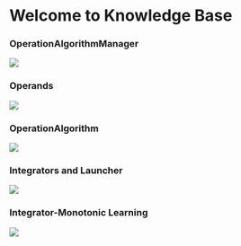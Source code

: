 # Welcome to Knowledge Base

### OperationAlgorithmManager

  <a href="https://github.com/BeardedManZhao/algorithmStar/blob/main/KnowledgeDocument/OperationAlgorithmManager.md">
  <img src = "https://user-images.githubusercontent.com/113756063/195588620-5e6a0e1d-9994-42ff-befc-4a3dc00d12fa.png"/>
  </a>

### Operands

  <a href="https://github.com/BeardedManZhao/algorithmStar/blob/main/KnowledgeDocument/Operands.md">
  <img src = "https://user-images.githubusercontent.com/113756063/195590071-be26732a-418b-46ef-b23a-ce80996f970d.png"/>
  </a>

### OperationAlgorithm

  <a href="https://github.com/BeardedManZhao/algorithmStar/blob/main/KnowledgeDocument/OperationAlgorithm.md">
  <img src = "https://user-images.githubusercontent.com/113756063/195589177-2f603208-9cb0-45f9-b97e-cec94476abb9.png"/>
  </a>

### Integrators and Launcher

  <a href="https://github.com/BeardedManZhao/algorithmStar/blob/main/KnowledgeDocument/Integrators%20and%20initiators.md">
  <img src = "https://user-images.githubusercontent.com/113756063/196027481-11adabc3-35e4-44cd-86df-8eb5d70a151f.png"/>
  </a>

### Integrator-Monotonic Learning
  <a href="https://github.com/BeardedManZhao/algorithmStar/blob/main/KnowledgeDocument/Integrator%20Monotonic%20Learning.md">
  <img src = "https://user-images.githubusercontent.com/113756063/198195848-fe97faa3-c6c9-42bb-b630-ff57bf0f6dbb.png"/>
  </a>

